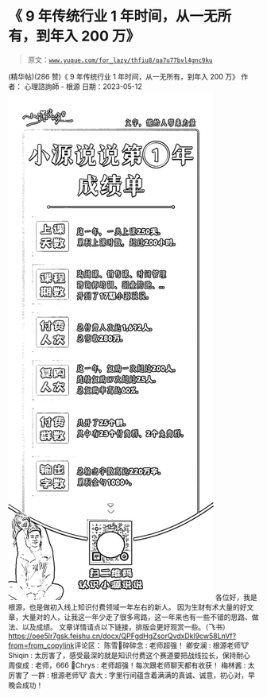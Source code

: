 # 《 9 年传统行业 1 年时间，从一无所有，到年入 200 万》

> 原文：[`www.yuque.com/for_lazy/thfiu8/qa7u77bvl4gnc9ku`](https://www.yuque.com/for_lazy/thfiu8/qa7u77bvl4gnc9ku)

<ne-h2 id="32698d52" data-lake-id="32698d52"><ne-heading-ext><ne-heading-anchor></ne-heading-anchor><ne-heading-fold></ne-heading-fold></ne-heading-ext><ne-heading-content><ne-text id="u99a6a343">(精华帖)(286 赞)《 9 年传统行业 1 年时间，从一无所有，到年入 200 万》</ne-text></ne-heading-content></ne-h2> <ne-p id="uf130dc20" data-lake-id="uf130dc20"><ne-text id="u8b4d5421">作者： 心理諮詢師 - 根源</ne-text></ne-p> <ne-p id="u8a6ca90f" data-lake-id="u8a6ca90f"><ne-text id="u4d91f381">日期：2023-05-12</ne-text></ne-p> <ne-p id="u88531da6" data-lake-id="u88531da6"><ne-card data-card-name="image" data-card-type="inline" id="lfqcH" data-event-boundary="card">![](img/59dbb93cb52d2c70c58a21cf939f3f6b.png)</ne-card></ne-p> <ne-p id="ue24f4f06" data-lake-id="ue24f4f06"><ne-text id="u842efe70">各位好，我是根源，也是做初入线上知识付费领域一年左右的新人。</ne-text></ne-p> <ne-p id="u65dd2753" data-lake-id="u65dd2753"><ne-text id="u8ab1aeaf">因为生财有术大量的好文章，大量对的人，让我这一年少走了很多弯路，这一年来也有一些不错的思路、做法、以及成绩。</ne-text></ne-p> <ne-p id="uac4f3173" data-lake-id="uac4f3173"><ne-text id="u18187b4c">文章详情请点以下链接，排版会更好观赏一些。（飞书）</ne-text></ne-p> <ne-p id="uf3e69d56" data-lake-id="uf3e69d56">[<ne-text id="ud63473fa">https://oee5lr7gsk.feishu.cn/docx/QPFgdHgZsorQvdxDkl9cw58LnVf?from=from_copylink</ne-text>](https://oee5lr7gsk.feishu.cn/docx/QPFgdHgZsorQvdxDkl9cw58LnVf?from=from_copylink)</ne-p><ne-hole id="uab820d6c" data-lake-id="uab820d6c"><ne-card data-card-name="hr" data-card-type="block" id="P6Ogr" data-event-boundary="card"><ne-p id="u9c73f992" data-lake-id="u9c73f992"><ne-text id="u1b384139">评论区：</ne-text></ne-p> <ne-p id="u70c0d1ea" data-lake-id="u70c0d1ea"><ne-text id="uda2f8702">陈雪🦉碎碎念 : 老师超强！</ne-text> <ne-text id="u45b51701">卿安澜 : 根源老师🐮</ne-text> <ne-text id="uf18f153c">Shiqin : 太厉害了，感受最深的就是知识付费这个赛道要把战线拉长，保持耐心</ne-text> <ne-text id="u214d962f">周俊成 : 老师，666</ne-text> <ne-text id="ucaa78572">💪Chrys : 老师超强！每次跟老师聊天都有收获！</ne-text> <ne-text id="ua21809a5">梅林酱 : 太厉害了</ne-text> <ne-text id="u7140b258">一群 : 根源老师🐮</ne-text> <ne-text id="u4b0f11b7">袁大 : 字里行间蕴含着满满的真诚、诚意，初心对，早晚会成功！</ne-text></ne-p></ne-card></ne-hole>